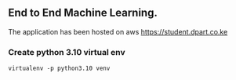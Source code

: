 ## End to End Machine Learning.

The application has been hosted on aws
https://student.dpart.co.ke

### Create python 3.10 virtual env
```virtualenv -p python3.10 venv```